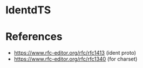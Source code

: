 # IdentdTS

# References
- https://www.rfc-editor.org/rfc/rfc1413 (ident proto)
- https://www.rfc-editor.org/rfc/rfc1340 (for charset)
